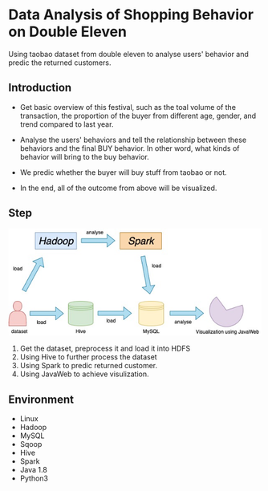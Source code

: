 # Data Analysis of Shopping Behavior on Double Eleven

Using taobao dataset from double eleven to analyse users' behavior and predic the returned customers.


## Introduction

+ Get basic overview of this festival, such as the toal volume of the transaction, the proportion of the buyer from different age, gender, and trend compared to last year. 

+ Analyse the users' behaviors and tell the relationship between these behaviors and the final BUY behavior. In other word, what kinds of behavior will bring to the buy behavior.

+ We predic whether the buyer will buy stuff from taobao or not.

+ In the end, all of the outcome from above will be visualized.

## Step

![image](https://github.com/ACFightOn/CSCI596-Final-Project/blob/main/Schema.jpg)

1. Get the dataset, preprocess it and load it into HDFS
2. Using Hive to further process the dataset
3. Using Spark to predic returned customer.
4. Using JavaWeb to achieve visulization.

## Environment
+ Linux
+ Hadoop
+ MySQL
+ Sqoop
+ Hive
+ Spark
+ Java 1.8
+ Python3
